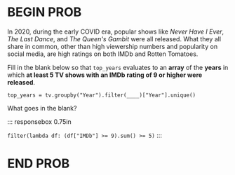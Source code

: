 # BEGIN PROB

In 2020, during the early COVID era, popular shows like *Never Have I
Ever*, *The Last Dance*, and *The Queen's Gambit* were all released.
What they all share in common, other than high viewership numbers and
popularity on social media, are high ratings on both IMDb and Rotten
Tomatoes.

Fill in the blank below so that `top_years` evaluates to an **array** of
the **years** in which **at least 5 TV shows with an IMDb rating of 9 or
higher were released**.

    top_years = tv.groupby("Year").filter(____)["Year"].unique()

What goes in the blank?

::: responsebox
0.75in

`filter(lambda df: (df["IMDb"] >= 9).sum() >= 5)`
:::

# END PROB